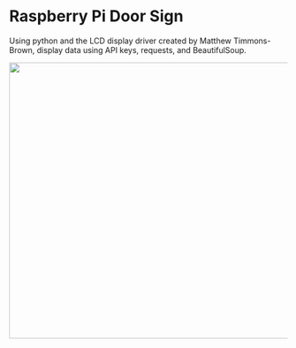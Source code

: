 # Raspberry Pi Door Sign
Using python and the LCD display driver created by Matthew Timmons-Brown, display data using API keys, requests, and BeautifulSoup.



<p align="center">
<img src="https://github.com/Tureaud/rpds/blob/master/Image%20Assets/rpdsWD.jpg" width="600" height="500" />
</p>



